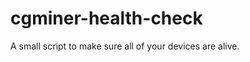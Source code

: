 cgminer-health-check
====================

A small script to make sure all of your devices are alive.